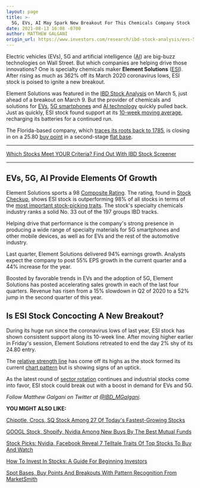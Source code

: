 ```yaml
---
layout: page
title: >-
  5G, EVs, AI May Spark New Breakout For This Chemicals Company Stock
date: 2021-08-13 16:08 -0700
author: MATTHEW GALGANI
origin_url: https://www.investors.com/research/ibd-stock-analysis/evs-5g-ai-trends-drive-element-solutions-esi-stock-near-breakout/
---
```





Electric vehicles (EVs), 5G and artificial intelligence ([AI](https://www.investors.com/news/technology/ai-news-artificial-intelligence-trends-and-leading-stocks/)) are big-buzz technologies on Wall Street. But which companies are helping drive those innovations? One is specialty chemicals maker **Element Solutions** ([ESI](https://research.investors.com/quote.aspx?symbol=ESI)). After rising as much as 362% off its March 2020 coronavirus lows, ESI stock is poised to ignite a new breakout.




Element Solutions was featured in the [IBD Stock Analysis](https://www.investors.com/research/ibd-stock-analysis/element-solutions-esi-stock-boosted-by-evs-5g-ai-smartphone-markets/) on March 5, just ahead of a breakout on March 9. But the provider of chemicals and solutions for [EVs](https://www.investors.com/news/best-ev-stocks-buy-now-electric-cars/), [5G smartphones](https://www.investors.com/news/technology/5g-stocks-5g-wireless-stocks/) and [AI technology](https://environmentalsolutions.mit.edu/news/esi-ci-artificial-intelligence-workshop/) quickly pulled back. Just as quickly, ESI stock found support at its [10-week moving average](https://www.investors.com/how-to-invest/how-to-read-stock-charts-market-trends-moving-averages-nvidia-netflix-amazon/), recharging its batteries for a continued run.


The Florida-based company, which [traces its roots back to 1785](https://www.elementsolutionsinc.com/about/our-history), is closing in on a 25.80 [buy point](https://www.investors.com/how-to-invest/investors-corner/chart-reading-basics-how-a-buy-point-marks-a-time-of-opportunity/) in a second-stage [flat base](https://www.investors.com/how-to-invest/chart-reading-for-beginners-chart-patterns-cup-with-handle-double-bottom-flat-base/).




---


[Which Stocks Meet YOUR Criteria? Find Out With IBD Stock Screener](https://www.investors.com/research/best-stocks-to-buy-watch-ibd-screen-of-the-day/)




---


EVs, 5G, AI Provide Elements Of Growth
--------------------------------------


Element Solutions sports a 98 [Composite Rating](https://www.investors.com/ibd-data-stories/stocks-to-watch-companies-with-top-stock-ratings/). The rating, found in [Stock Checkup](https://research.investors.com/stock-checkup/), shows ESI stock is outperforming 98% of all stocks in terms of the [most important stock-picking traits](https://www.investors.com/research/stock-picks-best-stocks-to-buy-and-watch/). The stock's specialty chemicals industry ranks a solid No. 33 out of the 197 groups IBD tracks.


Helping drive that performance is the company's strong presence in producing a wide range of specialty materials for 5G smartphones and other mobile devices, as well as for EVs and the rest of the automotive industry.


Last quarter, Element Solutions delivered 94% earnings growth. Analysts expect the company to post 55% EPS growth in the current quarter and a 44% increase for the year.


Boosted by favorable trends in EVs and the adoption of 5G, Element Solutions has posted accelerating sales growth in each of the last four quarters. Revenue has risen from a 15% slowdown in Q2 of 2020 to a 52% jump in the second quarter of this year.


Is ESI Stock Concocting A New Breakout?
---------------------------------------


During its huge run since the coronavirus lows of last year, ESI stock has shown consistent support along its 10-week line. After moving higher earlier in Friday's session, Element Solutions retreated to end the day 2% shy of its 24.80 entry.


The [relative strength line](https://www.investors.com/how-to-invest/investors-corner/relative-strength-line-gives-crucial-clues-about-stocks-ready-to-make-big-gains/) has come off its highs as the stock formed its current [chart pattern](https://www.investors.com/how-to-invest/stock-chart-reading-for-beginners/) but is showing signs of an uptick.


As the latest round of [sector rotation](https://www.investors.com/how-to-invest/investors-corner/what-is-sector-rotation/) continues and industrial stocks come into favor, ESI stock could break out with a boost in demand for EVs and 5G.



*Follow Matthew Galgani on Twitter at [@IBD\_MGalgani](https://twitter.com/ibd_mgalgani).*


**YOU MIGHT ALSO LIKE:**


[Chipotle, Crocs, SQ Stock Among 27 Of Today's Fastest-Growing Stocks](https://www.investors.com/research/fastest-growing-stocks-to-watch-2021/)


[GOOGL Stock, Shopify, Nvidia Among New Buys By The Best Mutual Funds](https://www.investors.com/etfs-and-funds/mutual-funds/best-mutual-funds-invest-big-in-tech-stock-googl-stock-shopify-nvidia/)


[Stock Picks: Nvidia, Facebook Reveal 7 Telltale Traits Of Top Stocks To Buy And Watch](https://www.investors.com/research/stock-picks-best-stocks-to-buy-and-watch/)


[How To Invest In Stocks: A Guide For Beginning Investors](https://www.investors.com/how-to-invest/how-to-invest-in-stocks-stock-market-for-beginners/)


[Spot Bases, Buy Points And Breakouts With Pattern Recognition From MarketSmith](https://www.investors.com/product/marketsmith/?artProdLink=MarketSmith)




